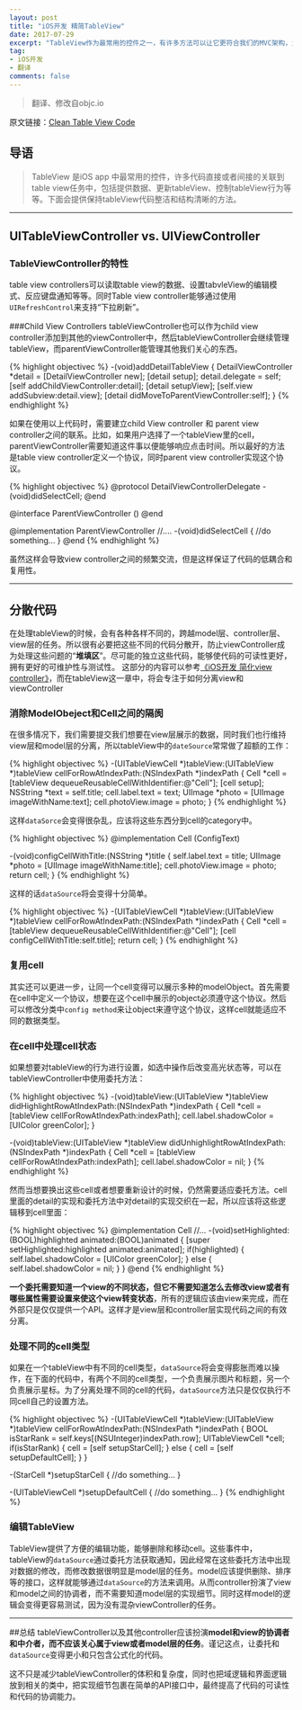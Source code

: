 ```yaml
---
layout: post
title: "iOS开发 精简TableView"
date: 2017-07-29
excerpt: "TableView作为最常用的控件之一，有许多方法可以让它更符合我们的MVC架构，为ViewController减轻负担。"
tag:
- iOS开发
- 翻译
comments: false
---
```


>翻译、修改自objc.io
>
原文链接：[Clean Table View Code](https://www.objc.io/issues/1-view-controllers/table-views/)


## 导语
> TableView 是iOS app 中最常用的控件，许多代码直接或者间接的关联到table view任务中，包括提供数据、更新tableView、控制tableView行为等等。下面会提供保持tableView代码整洁和结构清晰的方法。

---

## UITableViewController vs. UIViewController

### TableViewController的特性
table view controllers可以读取table view的数据、设置tabvleView的编辑模式、反应键盘通知等等。同时Table view controller能够通过使用`UIRefreshControl`来支持“下拉刷新”。

###Child View Controllers
tableViewController也可以作为child view controller添加到其他的viewController中，然后tableViewController会继续管理tableView，而parentViewController能管理其他我们关心的东西。


{% highlight objectivec %}
    -(void)addDetailTableView
    {
	    DetailViewController *detail = [DetailViewController new];
	    [detail setup];
	    detail.delegate = self;
	    [self addChildViewController:detail];
	    [detail setupView];
	    [self.view addSubview:detail.view];
	    [detail didMoveToParentViewController:self];
    }
{% endhighlight %}

如果在使用以上代码时，需要建立child View controller 和 parent view controller之间的联系。比如，如果用户选择了一个tableView里的cell，parentViewController需要知道这件事以便能够响应点击时间。所以最好的方法是table view controller定义一个协议，同时parent view controller实现这个协议。

{% highlight objectivec %}
@protocol DetailViewControllerDelegate
-(void)didSelectCell;
@end

@interface ParentViewController () <DetailViewControllerDelegate>
@end

@implementation ParentViewController
//....
-(void)didSelectCell
{
    //do something...
}
@end
{% endhighlight %}

虽然这样会导致view controller之间的频繁交流，但是这样保证了代码的低耦合和复用性。

---

## 分散代码
在处理tableView的时候，会有各种各样不同的，跨越model层、controller层、view层的任务。所以很有必要把这些不同的代码分散开，防止viewController成为处理这些问题的“**堆填区**”。尽可能的独立这些代码，能够使代码的可读性更好，拥有更好的可维护性与测试性。
这部分的内容可以参考[《iOS开发 简化view controller》](http://www.jianshu.com/p/cdf05c8dc3a5)，而在tableView这一章中，将会专注于如何分离view和viewController

### 消除ModelObeject和Cell之间的隔阂
在很多情况下，我们需要提交我们想要在view层展示的数据，同时我们也行维持view层和model层的分离，所以tableView中的`dateSource`常常做了超额的工作：

{% highlight objectivec %}
-(UITableViewCell *)tableView:(UITableView *)tableView cellForRowAtIndexPath:(NSIndexPath *)indexPath
{
    Cell *cell = [tableView dequeueReusableCellWithIdentifier:@"Cell"];
    [cell setup];
    NSString *text = self.title;
    cell.label.text = text;
    UIImage *photo = [UIImage imageWithName:text];
    cell.photoView.image = photo;
}
{% endhighlight %}

这样`dataSorce`会变得很杂乱，应该将这些东西分到cell的category中。

{% highlight objectivec %}
@implementation Cell (ConfigText)

-(void)configCellWithTitle:(NSString *)title
{
    self.label.text = title;
    UIImage *photo = [UIImage imageWithName:title];
    cell.photoView.image = photo;
    return cell;
}
{% endhighlight %}

这样的话`dataSource`将会变得十分简单。

{% highlight objectivec %}
-(UITableViewCell *)tableView:(UITableView *)tableView cellForRowAtIndexPath:(NSIndexPath *)indexPath
{
    Cell *cell = [tableView dequeueReusableCellWithIdentifier:@"Cell"];
    [cell configCellWithTitle:self.title];
    return cell;
}
{% endhighlight %}

### 复用cell
其实还可以更进一步，让同一个cell变得可以展示多种的modelObject。首先需要在cell中定义一个协议，想要在这个cell中展示的object必须遵守这个协议。然后可以修改分类中`config method`来让object来遵守这个协议，这样cell就能适应不同的数据类型。

### 在cell中处理cell状态
如果想要对tableView的行为进行设置，如选中操作后改变高光状态等，可以在tableViewController中使用委托方法：

{% highlight objectivec %}
-(void)tableView:(UITableView *)tableView didHighlightRowAtIndexPath:(NSIndexPath *)indexPath
{
    Cell *cell = [tableView cellForRowAtIndexPath:indexPath];
    cell.label.shadowColor = [UIColor greenColor];
}

-(void)tableView:(UITableView *)tableView didUnhighlightRowAtIndexPath:(NSIndexPath *)indexPath
{
    Cell *cell = [tableView cellForRowAtIndexPath:indexPath];
    cell.label.shadowColor = nil;
}
{% endhighlight %}

然而当想要换出这些cell或者想要重新设计的时候，仍然需要适应委托方法。cell里面的detail的实现和委托方法中对detail的实现交织在一起，所以应该将这些逻辑移到cell里面：

{% highlight objectivec %}
@implementation Cell
//...
-(void)setHighlighted:(BOOL)highlighted animated:(BOOL)animated
{
    [super setHighlighted:highlighted animated:animated];
    if(highlighted)
    {
	    self.label.shadowColor = [UIColor greenColor];
    }
    else
    {
	    self.label.shadowColor = nil;
    }
}
@end
{% endhighlight %}

**一个委托需要知道一个view的不同状态，但它不需要知道怎么去修改view或者有哪些属性需要设置来使这个view转变状态**，所有的逻辑应该由view来完成，而在外部只是仅仅提供一个API。这样才是view层和controller层实现代码之间的有效分离。
### 处理不同的cell类型
如果在一个tableView中有不同的cell类型，`dataSource`将会变得膨胀而难以操作，在下面的代码中，有两个不同的cell类型，一个负责展示图片和标题，另一个负责展示星标。为了分离处理不同的cell的代码，`dataSource`方法只是仅仅执行不同cell自己的设置方法。

{% highlight objectivec %}
-(UITableViewCell *)tableView:(UITableView *)tableView cellForRowAtIndexPath:(NSIndexPath *)indexPath
{
    BOOL isStarRank = self.keys[(NSUInteger)indexPath.row];
    UITableViewCell *cell;
    if(isStarRank)
    {
	    cell = [self setupStarCell];
    }
    else
    {
	    cell = [self setupDefaultCell];
    }
}

-(StarCell *)setupStarCell
{
    //do something...
}

-(UITableViewCell *)setupDefaultCell
{
	//do something...
}
{% endhighlight %}

### 编辑TableView
TableView提供了方便的编辑功能，能够删除和移动cell。这些事件中，tableView的`dataSource`通过委托方法获取通知，因此经常在这些委托方法中出现对数据的修改，而修改数据很明显是model层的任务。model应该提供删除、排序等的接口，这样就能够通过`dataSource`的方法来调用。从而controller扮演了view和model之间的协调者，而不需要知道model层的实现细节。同时这样model的逻辑会变得更容易测试，因为没有混杂viewController的任务。

---
##总结
tableViewController以及其他controller应该扮演**model和view的协调者和中介者，而不应该关心属于view或者model层的任务**。谨记这点，让委托和`dataSource`变得更小和只包含公式化的代码。

这不只是减少tableViewController的体积和复杂度，同时也把域逻辑和界面逻辑放到相关的类中，把实现细节包裹在简单的API接口中，最终提高了代码的可读性和代码的协调能力。